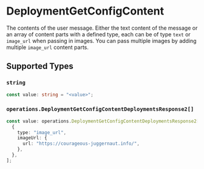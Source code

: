 # DeploymentGetConfigContent

The contents of the user message. Either the text content of the message or an array of content parts with a defined type, each can be of type `text` or `image_url` when passing in images. You can pass multiple images by adding multiple `image_url` content parts. 


## Supported Types

### `string`

```typescript
const value: string = "<value>";
```

### `operations.DeploymentGetConfigContentDeploymentsResponse2[]`

```typescript
const value: operations.DeploymentGetConfigContentDeploymentsResponse2[] = [
  {
    type: "image_url",
    imageUrl: {
      url: "https://courageous-juggernaut.info/",
    },
  },
];
```

